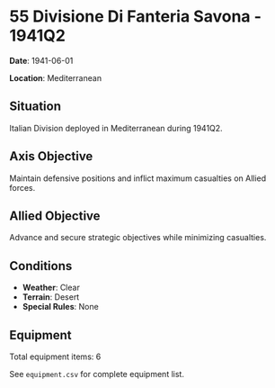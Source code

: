 # 55 Divisione Di Fanteria Savona - 1941Q2

**Date**: 1941-06-01

**Location**: Mediterranean

## Situation

Italian Division deployed in Mediterranean during 1941Q2.

## Axis Objective

Maintain defensive positions and inflict maximum casualties on Allied forces.

## Allied Objective

Advance and secure strategic objectives while minimizing casualties.

## Conditions

- **Weather**: Clear
- **Terrain**: Desert
- **Special Rules**: None

## Equipment

Total equipment items: 6

See `equipment.csv` for complete equipment list.
